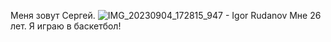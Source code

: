 Меня зовут Сергей. 
![IMG_20230904_172815_947 - Igor Rudanov](https://github.com/Serega69ru/Profile/assets/146928411/cc00c23e-7c50-41fc-80fa-9e2ea10d51cc)
Мне 26 лет. Я играю в баскетбол!
